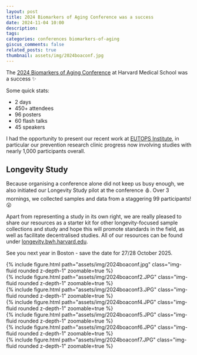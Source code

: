 ```yaml
---
layout: post
title: 2024 Biomarkers of Aging Conference was a success
date: 2024-11-04 10:00
description: 
tags: 
categories: conferences biomarkers-of-aging
giscus_comments: false
related_posts: true
thumbnail: assets/img/2024boaconf.jpg
---
```


The [2024 Biomarkers of Aging Conference](https://www.agingconsortium.org/program-2024) at Harvard Medical School was a success ✨

Some quick stats:

* 2 days
* 450+ attendees
* 96 posters
* 60 flash talks
* 45 speakers

I had the opportunity to present our recent work at [EUTOPS Institute](https://eutops.institute/), in particular our prevention research clinic progress now involving studies with nearly 1,000 participants overall.

## Longevity Study

Because organising a conference alone did not keep us busy enough, we also initiated our Longevity Study pilot at the conference 🩸. Over 3 mornings, we collected samples and data from a staggering 99 participants! 😮

Apart from representing a study in its own right, we are really pleased to share our resources as a starter kit for other longevity-focused sample collections and study and hope this will promote standards in the field, as well as facilitate decentralised studies. All of our resources can be found under [longevity.bwh.harvard.edu](https://longevity.bwh.harvard.edu/).

See you next year in Boston - save the date for 27/28 October 2025.

<div class="row mt-4">
    <div class="col-sm mt-4 mt-md-0">
        {% include figure.html path="assets/img/2024boaconf.jpg" class="img-fluid rounded z-depth-1" zoomable=true %}
    </div>
    <div class="col-sm mt-4 mt-md-0">
        {% include figure.html path="assets/img/2024boaconf2.JPG" class="img-fluid rounded z-depth-1" zoomable=true %}
    </div>
    <div class="col-sm mt-4 mt-md-0">
        {% include figure.html path="assets/img/2024boaconf3.JPG" class="img-fluid rounded z-depth-1" zoomable=true %}
    </div>
    <div class="col-sm mt-4 mt-md-0">
        {% include figure.html path="assets/img/2024boaconf4.JPG" class="img-fluid rounded z-depth-1" zoomable=true %}
    </div>
</div>

<div class="row mt-3">
    <div class="col-sm mt-3 mt-md-0">
        {% include figure.html path="assets/img/2024boaconf5.JPG" class="img-fluid rounded z-depth-1" zoomable=true %}
    </div>
    <div class="col-sm mt-3 mt-md-0">
        {% include figure.html path="assets/img/2024boaconf6.JPG" class="img-fluid rounded z-depth-1" zoomable=true %}
    </div>
    <div class="col-sm mt-3 mt-md-0">
        {% include figure.html path="assets/img/2024boaconf7.JPG" class="img-fluid rounded z-depth-1" zoomable=true %}
    </div>
</div>
